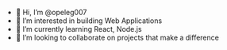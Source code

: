 - 👋 Hi, I’m @opeleg007
- 👀 I’m interested in building Web Applications
- 🌱 I’m currently learning React, Node.js
- 💞️ I’m looking to collaborate on projects that make a difference

<!---
opeleg007/opeleg007 is a ✨ special ✨ repository because its `README.md` (this file) appears on your GitHub profile.
You can click the Preview link to take a look at your changes.
--->
